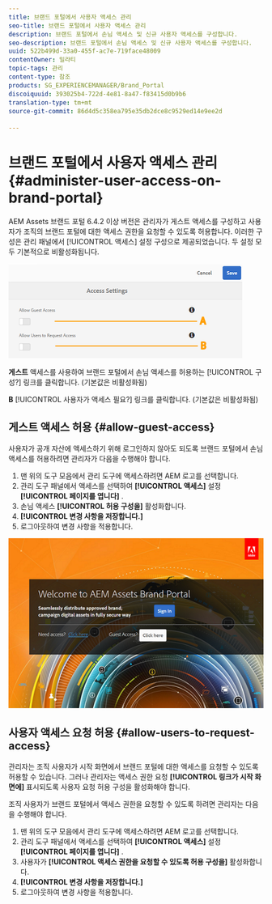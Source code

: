```yaml
---
title: 브랜드 포털에서 사용자 액세스 관리
seo-title: 브랜드 포털에서 사용자 액세스 관리
description: 브랜드 포털에서 손님 액세스 및 신규 사용자 액세스를 구성합니다.
seo-description: 브랜드 포털에서 손님 액세스 및 신규 사용자 액세스를 구성합니다.
uuid: 522b499d-33a0-455f-ac7e-719face48009
contentOwner: 밀라티
topic-tags: 관리
content-type: 참조
products: SG_EXPERIENCEMANAGER/Brand_Portal
discoiquuid: 393025b4-722d-4e81-8a47-f83415d0b9b6
translation-type: tm+mt
source-git-commit: 86d4d5c358ea795e35db2dce8c9529ed14e9ee2d

---
```



# 브랜드 포털에서 사용자 액세스 관리 {#administer-user-access-on-brand-portal}

AEM Assets 브랜드 포털 6.4.2 이상 버전은 관리자가 게스트 액세스를 구성하고 사용자가 조직의 브랜드 포털에 대한 액세스 권한을 요청할 수 있도록 허용합니다. 이러한 구성은 관리 패널에서 [!UICONTROL 액세스] 설정 구성으로 제공되었습니다. 두 설정 모두 기본적으로 비활성화됩니다.

![](assets/access-configs.png)

**게스트** 액세스를 사용하여 브랜드 포털에서 손님 액세스를 허용하는 [!UICONTROL 구성?] 링크를 클릭합니다. (기본값은 비활성화됨)

**B** [!UICONTROL 사용자가 액세스 필요?] 링크를 클릭합니다. (기본값은 비활성화됨)

## 게스트 액세스 허용 {#allow-guest-access}

사용자가 공개 자산에 액세스하기 위해 로그인하지 않아도 되도록 브랜드 포털에서 손님 액세스를 허용하려면 관리자가 다음을 수행해야 합니다.

1. 맨 위의 도구 모음에서 관리 도구에 액세스하려면 AEM 로고를 선택합니다.
1. 관리 도구 패널에서 액세스를 선택하여 **[!UICONTROL 액세스]** 설정 **[!UICONTROL 페이지를 엽니다]** .
1. 손님 액세스 **[!UICONTROL 허용 구성을]** 활성화합니다.
1. **[!UICONTROL 변경 사항을 저장합니다.]**
1. 로그아웃하여 변경 사항을 적용합니다.

![](assets/bp-welcome-screen.png)

## 사용자 액세스 요청 허용 {#allow-users-to-request-access}

관리자는 조직 사용자가 시작 화면에서 브랜드 포털에 대한 액세스를 요청할 수 있도록 허용할 수 있습니다. 그러나 관리자는 액세스 권한 요청 **[!UICONTROL 링크가 시작 화면에]** 표시되도록 사용자 요청 허용 구성을 활성화해야 합니다.

조직 사용자가 브랜드 포털에서 액세스 권한을 요청할 수 있도록 하려면 관리자는 다음을 수행해야 합니다.

1. 맨 위의 도구 모음에서 관리 도구에 액세스하려면 AEM 로고를 선택합니다.
1. 관리 도구 패널에서 액세스를 선택하여 **[!UICONTROL 액세스]** 설정 **[!UICONTROL 페이지를 엽니다]** .
1. 사용자가 **[!UICONTROL 액세스 권한을 요청할 수 있도록 허용 구성을]** 활성화합니다.
1. **[!UICONTROL 변경 사항을 저장합니다.]**
1. 로그아웃하여 변경 사항을 적용합니다.
